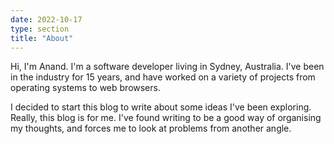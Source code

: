 ```yaml
---
date: 2022-10-17
type: section
title: "About"
---
```


Hi, I'm Anand. I'm a software developer living in Sydney, Australia. I've been
in the industry for 15 years, and have worked on a variety of projects from
operating systems to web browsers.

I decided to start this blog to write about some ideas I've been exploring.
Really, this blog is for me. I've found writing to be a good way of organising
my thoughts, and forces me to look at problems from another angle.
